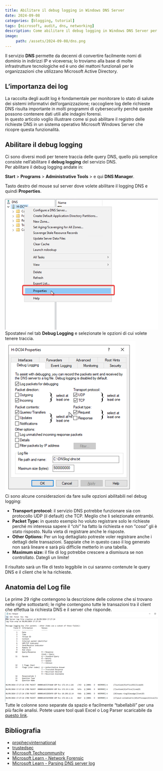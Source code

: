 ```yaml
---
title: Abilitare il debug logging in Windows DNS Server
date: 2024-09-08
categories: [blogging, tutorial]
tags: [microsoft, audit, dns, networking]
description: Come abilitare il debug logging in Windows DNS Server per tracciare le richieste dei client dell'organizzazione
image:
     path: /assets/2024-09-08/dns.png
---
```


Il servizio **DNS** permette da decenni di convertire facilmente nomi di dominio in indirizzi IP e viceversa; lo troviamo alla base di molte infrastrutture tecnologiche ed è uno dei mattoni funzionali per le organizzazioni che utilizzano Microsoft Active Directory.

## L’importanza dei log
La raccolta degli audit log è fondamentale per monitorare lo stato di salute dei sistemi informativi dell’organizzazione; raccogliere log delle richieste DNS risulta importante in molti programmi di cybersecurity perché queste possono contenere dati utili alle indagini forensi.  
In questo articolo voglio illustrare  come si può abilitare il registro delle richieste DNS in un sistema operativo Microsoft Windows Server che ricopre questa funzionalità. 

## Abilitare il debug logging
Ci sono diversi modi per tenere traccia delle query DNS, quello più semplice consiste nell’abilitare il **debug logging** del servizio DNS.  
Per abilitare il debug logging andate in:

**Start** \> **Programs** \> **Administrative Tools** \> e qui **DNS Manager**.

Tasto destro del mouse sul server dove volete abilitare il logging DNS e quindi **Properties**. 

![Tab Debug Logging con opzioni](/assets/2024-09-08/image2.png)  
 Spostatevi nel tab **Debug Logging** e selezionate le opzioni di cui volete tenere traccia.  
![Windows DNS Server](/assets/2024-09-08/image1.png)  
Ci sono alcune considerazioni da fare sulle opzioni abilitabili nel debug logging:

- **Transport protocol:** il servizio DNS potrebbe funzionare sia con protocollo UDP (il default) che TCP. Meglio che li selezionate entrambi.  
- **Packet Type:** in questo esempio ho voluto registrare solo le richieste perché mi interessa sapere il “*chi”* ha fatto la richiesta e non “*cosa”* gli è stato risposto. Nulla vieta di registrare anche le risposte.  
- **Other Options:** Per un log dettagliato potreste voler registrare anche i dettagli delle transazioni. Sappiate che in questo caso il log generato non sarà lineare e sarà più difficile metterlo in una tabella.  
- **Maximum size:** il file di log potrebbe crescere a dismisura se non controllato. Dategli un limite\!

Il risultato sarà un file di testo leggibile in cui saranno contenute le query DNS e il client che le ha richieste. 

## Anatomia del Log file
Le prime 29 righe contengono la descrizione delle colonne che si trovano nelle righe sottostanti; le righe contengono tutte le transazioni tra il client che effettua la richiesta DNS e il server che risponde.  
![Log file](/assets/2024-09-08/image3.png)  
Tutte le colonne sono separate da spazio e facilmente “tabellabili” per una più facile analisi. Potete usare tool quali Excel o Log Parser scaricabile da [questo link](https://www.microsoft.com/en-us/download/confirmation.aspx?id=24659).

## Bibliografia
* [prophecyinternational](https://prophecyinternational.atlassian.net/wiki/spaces/Snare/pages/897417517/How+to+Collect+DNS+Logs)  
* [trustedsec](https://trustedsec.com/blog/tracing-dns-queries-on-your-windows-dns-server)  
* [Microsoft Techcommunity](https://techcommunity.microsoft.com/t5/core-infrastructure-and-security/introduction-to-network-trace-analysis-4-dns-it-s-always-dns/ba-p/4005803)  
* [Microsoft Learn - Network Forensic](https://learn.microsoft.com/en-us/archive/blogs/teamdhcp/network-forensics-with-windows-dns-analytical-logging)  
* [Microsoft Learn - Parsing DNS server log](https://learn.microsoft.com/it-it/archive/blogs/secadv/parsing-dns-server-log-to-track-active-clients)